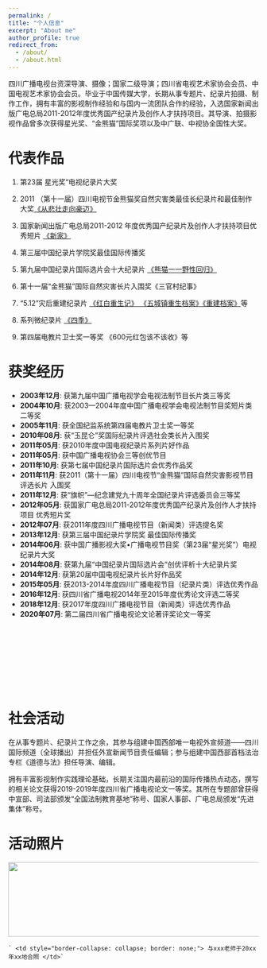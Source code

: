```yaml
---
permalink: /
title: "个人信息"
excerpt: "About me"
author_profile: true
redirect_from: 
  - /about/
  - /about.html
---
```

四川广播电视台资深导演、摄像；国家二级导演；四川省电视艺术家协会会员、中国电视艺术家协会会员。毕业于中国传媒大学，长期从事专题片、纪录片拍摄、制作工作，拥有丰富的影视制作经验和与国内一流团队合作的经验，入选国家新闻出版广电总局2011-2012年度优秀国产纪录片及创作人才扶持项目。其导演、拍摄影视作品曾多次获得星光奖、“金熊猫”国际奖项以及中广联、中视协全国性大奖。

# 代表作品

1. 第23届 星光奖“电视纪录片大奖

2. 2011 （第十一届）四川电视节金熊猫奖自然灾害类最佳长纪录片和最佳制作大奖[《从悲壮走向豪迈》](http://jishi.cntv.cn/2015/05/04/VIDA1430726911074782.shtml "央视纪实")

3. 国家新闻出版广电总局2011-2012 年度优秀国产纪录片及创作人才扶持项目优秀短片 [《新家》](https://www.ctg.com.cn/sxjt/xwzx55/spzq/xxzs/1416847/index.html "微电影《新家》")

4. 第三届中国纪录片学院奖最佳国际传播奖

5. 第九届中国纪录片国际选片会十大纪录片 [《熊猫一一野性回归》](http://www.docuchina.cn/2013/11/27/VIDA1385540310443738.shtml "中国纪录片网")

6. 第十一届“金熊猫”国际自然灾害长片入围奖《三官村纪事》

7. “5.12”灾后重建纪录片 [《红白重生记》 《五城镇重生档案》《重建档案》](https://www.iqiyi.com/adv/w_19s39f14a1.html)等

8. 系列微纪录片 [《四季》](https://www.iqiyi.com/v_19rr4eiywo.html)

9. 第四届电教片卫士奖一等奖 《600元红包该不该收》等

获奖经历
========

<ul style="width: auto; height: 600px; overflow: auto">

<li> <b>2003年12月</b>: 获第九届中国广播电视学会电视法制节目长片类三等奖 </li>
<li> <b>2004年10月</b>: 获2003—2004年度中国广播电视学会电视法制节目奖短片类二等奖 </li>
<li> <b>2005年11月</b>: 获全国纪监系统第四届电教片卫士奖一等奖 </li>
<li> <b>2010年08月</b>: 获“玉昆仑”奖国际纪录片评选社会类长片入围奖 </li>
<li> <b>2011年05月</b>: 获2010年度中国电视纪录片系列片好作品 </li>
<li> <b>2011年05月</b>: 获中国广播电视协会三等创优节目 </li>
<li> <b>2011年10月</b>: 获第七届中国纪录片国际选片会优秀作品奖 </li>
<li> <b>2011年11月</b>: 获2011（第十一届）四川电视节“金熊猫”国际自然灾害影视节目评选长片 入围奖 </li>
<li> <b>2011年12月</b>: 获“旗帜”—纪念建党九十周年全国纪录片评选委员会三等奖 </li>
<li> <b>2012年05月</b>: 获国家广电总局2011-2012年度优秀国产纪录片及创作人才扶持项目 优秀短片奖 </li>
<li> <b>2012年07月</b>: 获2011年度四川广播电视节目（新闻类）评选提名奖 </li>
<li> <b>2013年12月</b>: 获第三届中国纪录片学院奖 最佳国际传播奖 </li>
<li> <b>2014年06月</b>: 获中国广播影视大奖•广播电视节目奖（第23届“星光奖”）电视纪录片大奖 </li>
<li> <b>2014年08月</b>: 获第九届“中国纪录片国际选片会”创优评析十大纪录片奖 </li>
<li> <b>2014年12月</b>: 获第20届中国电视纪录片长片好作品奖 </li>
<li> <b>2015年05月</b>: 获2013-2014年度四川广播电视节目（纪录片类）评选优秀作品 </li>
<li> <b>2016年12月</b>: 获四川省广播电视2014年至2015年度优秀论文评选二等奖 </li>
<li> <b>2018年12月</b>: 获2017年度四川广播电视节目（新闻类）评选优秀作品 </li>
<li> <b>2020年07月</b>: 第二届四川省广播电视论文论著评奖论文一等奖 </li>

</ul>

社会活动
========

在从事专题片、纪录片工作之余，其参与组建中国西部唯一电视外宣频道——四川国际频道（全球播出）并担任外宣新闻节目责任编辑；参与组建中国西部首档法治专栏《道德与法》担任导演、编辑。

拥有丰富影视制作实践理论基础，长期关注国内最前沿的国际传播热点动态，撰写的相关论文获得2019-2019年度四川省广播电视论文一等奖。其所在专题部曾获得中宣部、司法部颁发“全国法制教育基地”称号、国家人事部、广电总局颁发“先进集体”称号。

# 活动照片

<tr style="border-collapse: separate; border-spacing:30em;">
  <td style="border-collapse: collapse; border: none;">
    <img src="https://raw.githubusercontent.com/fujunSC/fujunsc.github.io/master/images/fujun_hezhao.jpg" width="800" height="150" />
  </td>

    ` <td style="border-collapse: collapse; border: none;"> 与xxx老师于20xx年xx地合照 </td>`

</tr>
